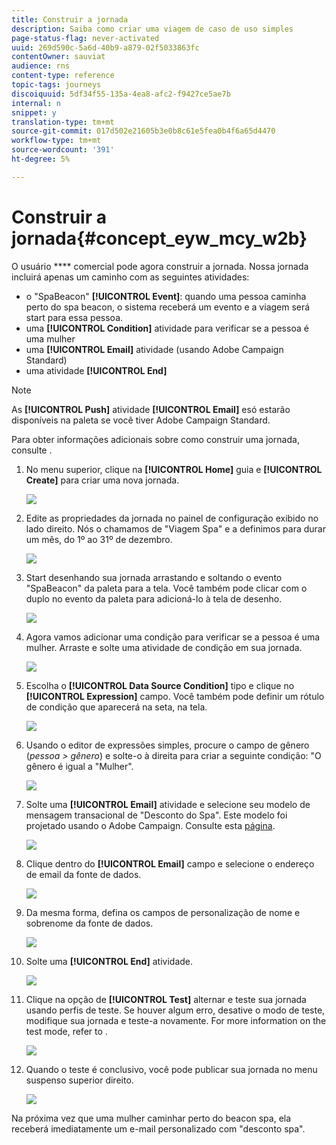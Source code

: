 ```yaml
---
title: Construir a jornada
description: Saiba como criar uma viagem de caso de uso simples
page-status-flag: never-activated
uuid: 269d590c-5a6d-40b9-a879-02f5033863fc
contentOwner: sauviat
audience: rns
content-type: reference
topic-tags: journeys
discoiquuid: 5df34f55-135a-4ea8-afc2-f9427ce5ae7b
internal: n
snippet: y
translation-type: tm+mt
source-git-commit: 017d502e21605b3e0b8c61e5fea0b4f6a65d4470
workflow-type: tm+mt
source-wordcount: '391'
ht-degree: 5%

---
```



# Construir a jornada{#concept_eyw_mcy_w2b}

O usuário **** comercial pode agora construir a jornada. Nossa jornada incluirá apenas um caminho com as seguintes atividades:

* o &quot;SpaBeacon&quot; **[!UICONTROL Event]**: quando uma pessoa caminha perto do spa beacon, o sistema receberá um evento e a viagem será start para essa pessoa.
* uma **[!UICONTROL Condition]** atividade para verificar se a pessoa é uma mulher
* uma **[!UICONTROL Email]** atividade (usando Adobe Campaign Standard)
* uma atividade **[!UICONTROL End]**

>[!NOTE]
>
>As **[!UICONTROL Push]** atividade **[!UICONTROL Email]** esó estarão disponíveis na paleta se você tiver Adobe Campaign Standard.

Para obter informações adicionais sobre como construir uma jornada, consulte [](../building-journeys/journey.md).

1. No menu superior, clique na **[!UICONTROL Home]** guia e **[!UICONTROL Create]** para criar uma nova jornada.

   ![](../assets/journey31.png)

1. Edite as propriedades da jornada no painel de configuração exibido no lado direito. Nós o chamamos de &quot;Viagem Spa&quot; e a definimos para durar um mês, do 1º ao 31º de dezembro.

   ![](../assets/journeyuc1_8.png)

1. Start desenhando sua jornada arrastando e soltando o evento &quot;SpaBeacon&quot; da paleta para a tela. Você também pode clicar com o duplo no evento da paleta para adicioná-lo à tela de desenho.

   ![](../assets/journeyuc1_9.png)

1. Agora vamos adicionar uma condição para verificar se a pessoa é uma mulher. Arraste e solte uma atividade de condição em sua jornada.

   ![](../assets/journeyuc1_10.png)

1. Escolha o **[!UICONTROL Data Source Condition]** tipo e clique no **[!UICONTROL Expression]** campo. Você também pode definir um rótulo de condição que aparecerá na seta, na tela.

   ![](../assets/journeyuc1_11.png)

1. Usando o editor de expressões simples, procure o campo de gênero (_pessoa > gênero_) e solte-o à direita para criar a seguinte condição: &quot;O gênero é igual a &quot;Mulher&quot;.

   ![](../assets/journeyuc1_12.png)

1. Solte uma **[!UICONTROL Email]** atividade e selecione seu modelo de mensagem transacional de &quot;Desconto do Spa&quot;. Este modelo foi projetado usando o Adobe Campaign. Consulte esta [página](https://docs.adobe.com/content/help/pt-BR/campaign-standard/using/communication-channels/transactional-messaging/about-transactional-messaging.html).

   ![](../assets/journeyuc1_13.png)

1. Clique dentro do **[!UICONTROL Email]** campo e selecione o endereço de email da fonte de dados.

   ![](../assets/journeyuc1_14.png)

1. Da mesma forma, defina os campos de personalização de nome e sobrenome da fonte de dados.

   ![](../assets/journeyuc1_15.png)

1. Solte uma **[!UICONTROL End]** atividade.

   ![](../assets/journeyuc1_17.png)

1. Clique na opção de **[!UICONTROL Test]** alternar e teste sua jornada usando perfis de teste. Se houver algum erro, desative o modo de teste, modifique sua jornada e teste-a novamente. For more information on the test mode, refer to [](../building-journeys/testing-the-journey.md).

   ![](../assets/journeyuc1_18bis.png)

1. Quando o teste é conclusivo, você pode publicar sua jornada no menu suspenso superior direito.

   ![](../assets/journeyuc1_18.png)

Na próxima vez que uma mulher caminhar perto do beacon spa, ela receberá imediatamente um e-mail personalizado com &quot;desconto spa&quot;.
